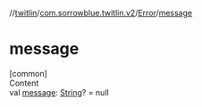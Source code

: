 //[twitlin](../../index.md)/[com.sorrowblue.twitlin.v2](../index.md)/[Error](index.md)/[message](message.md)



# message  
[common]  
Content  
val [message](message.md): [String](https://kotlinlang.org/api/latest/jvm/stdlib/kotlin/-string/index.html)? = null  



